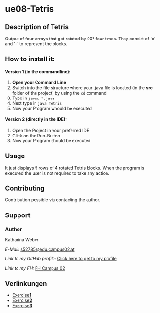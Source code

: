 # ue08-Tetris 
## Description of Tetris
Output of four Arrays that get  rotated by 90° four times. They consist of 'o' and '-' to represent the blocks. 

## How to install it:
#### Version 1 (in the commandline):
1. **Open your Command Line** 
2. Switch into the file structure where your .java file is located (in the **src** folder of the project) by using the `cd` command
3. Type in `javac *.java` 
4. Next type in `java Tetris`
5. Now your Program whould be executed

#### Version 2 (directly in the IDE):
1. Open the Project in your preferred IDE
2. Click on the Run-Button 
3. Now your Program should be executed

## Usage
It just displays 5 rows of 4 rotated Tetris blocks. 
When the program is executed the user is not required to take any action. 

## Contributing
Contribution possible via contacting the author.

## Support
### Author
Katharina Weber

*E-Mail:*  s52785@edu.campus02.at

*Link to my GitHub profile:* [Click here to get to my profile](https://github.com/KatharinaWeber/bsd23_weber_katharina)


*Link to my FH:* [FH Campus 02](https://www.campus02.at/)


## Verlinkungen
- [Exercise**1**](exercise1.md)
- [Exercise**2**](exercise2.md)
- [Exercise**3**](exercise3.md)
